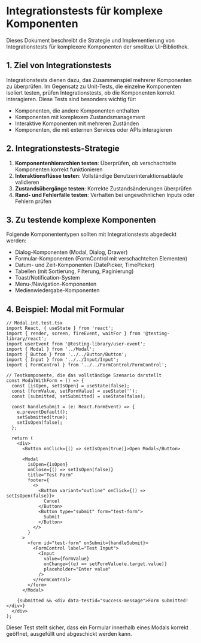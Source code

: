 # Integrationstests für komplexe Komponenten

Dieses Dokument beschreibt die Strategie und Implementierung von Integrationstests für komplexere Komponenten der smolitux UI-Bibliothek.

## 1. Ziel von Integrationstests

Integrationstests dienen dazu, das Zusammenspiel mehrerer Komponenten zu überprüfen. Im Gegensatz zu Unit-Tests, die einzelne Komponenten isoliert testen, prüfen Integrationstests, ob die Komponenten korrekt interagieren. Diese Tests sind besonders wichtig für:

- Komponenten, die andere Komponenten enthalten
- Komponenten mit komplexem Zustandsmanagement
- Interaktive Komponenten mit mehreren Zuständen
- Komponenten, die mit externen Services oder APIs interagieren

## 2. Integrationstests-Strategie

1. **Komponentenhierarchien testen**: Überprüfen, ob verschachtelte Komponenten korrekt funktionieren
2. **Interaktionsflüsse testen**: Vollständige Benutzerinteraktionsabläufe validieren
3. **Zustandsübergänge testen**: Korrekte Zustandsänderungen überprüfen
4. **Rand- und Fehlerfälle testen**: Verhalten bei ungewöhnlichen Inputs oder Fehlern prüfen

## 3. Zu testende komplexe Komponenten

Folgende Komponententypen sollten mit Integrationstests abgedeckt werden:

- Dialog-Komponenten (Modal, Dialog, Drawer)
- Formular-Komponenten (FormControl mit verschachtelten Elementen)
- Datum- und Zeit-Komponenten (DatePicker, TimePicker)
- Tabellen (mit Sortierung, Filterung, Paginierung)
- Toast/Notification-System
- Menu-/Navigation-Komponenten
- Medienwiedergabe-Komponenten

## 4. Beispiel: Modal mit Formular

```tsx
// Modal.int.test.tsx
import React, { useState } from 'react';
import { render, screen, fireEvent, waitFor } from '@testing-library/react';
import userEvent from '@testing-library/user-event';
import { Modal } from '../Modal';
import { Button } from '../../Button/Button';
import { Input } from '../../Input/Input';
import { FormControl } from '../../FormControl/FormControl';

// Testkomponente, die das vollständige Szenario darstellt
const ModalWithForm = () => {
  const [isOpen, setIsOpen] = useState(false);
  const [formValue, setFormValue] = useState('');
  const [submitted, setSubmitted] = useState(false);

  const handleSubmit = (e: React.FormEvent) => {
    e.preventDefault();
    setSubmitted(true);
    setIsOpen(false);
  };

  return (
    <div>
      <Button onClick={() => setIsOpen(true)}>Open Modal</Button>
      
      <Modal
        isOpen={isOpen}
        onClose={() => setIsOpen(false)}
        title="Test Form"
        footer={
          <>
            <Button variant="outline" onClick={() => setIsOpen(false)}>
              Cancel
            </Button>
            <Button type="submit" form="test-form">
              Submit
            </Button>
          </>
        }
      >
        <form id="test-form" onSubmit={handleSubmit}>
          <FormControl label="Test Input">
            <Input 
              value={formValue}
              onChange={(e) => setFormValue(e.target.value)}
              placeholder="Enter value"
            />
          </FormControl>
        </form>
      </Modal>
      
    {submitted && <div data-testid="success-message">Form submitted!</div>}
  </div>
);

```

Dieser Test stellt sicher, dass ein Formular innerhalb eines Modals korrekt
geöffnet, ausgefüllt und abgeschickt werden kann.

